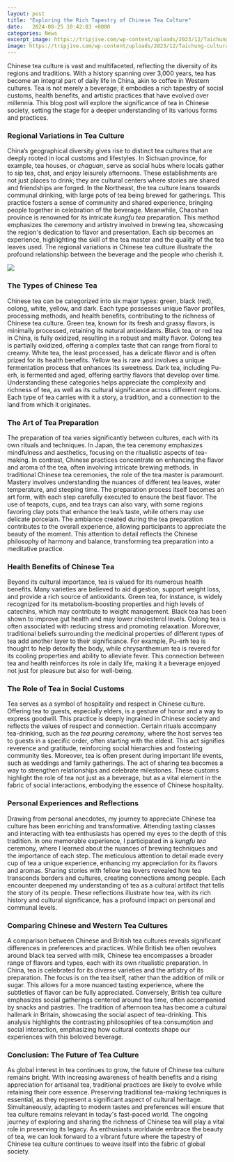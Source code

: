 ```yaml
---
layout: post
title: "Exploring the Rich Tapestry of Chinese Tea Culture"
date:   2024-08-25 10:42:03 +0000
categories: News
excerpt_image: https://tripjive.com/wp-content/uploads/2023/12/Taichung-cultural-experiences-1-1024x585.jpg
image: https://tripjive.com/wp-content/uploads/2023/12/Taichung-cultural-experiences-1-1024x585.jpg
---
```


Chinese tea culture is vast and multifaceted, reflecting the diversity of its regions and traditions. With a history spanning over 3,000 years, tea has become an integral part of daily life in China, akin to coffee in Western cultures. Tea is not merely a beverage; it embodies a rich tapestry of social customs, health benefits, and artistic practices that have evolved over millennia. This blog post will explore the significance of tea in Chinese society, setting the stage for a deeper understanding of its various forms and practices.
### Regional Variations in Tea Culture
China’s geographical diversity gives rise to distinct tea cultures that are deeply rooted in local customs and lifestyles. In Sichuan province, for example, tea houses, or *chaguan*, serve as social hubs where locals gather to sip tea, chat, and enjoy leisurely afternoons. These establishments are not just places to drink; they are cultural centers where stories are shared and friendships are forged.
In the Northeast, the tea culture leans towards communal drinking, with large pots of tea being brewed for gatherings. This practice fosters a sense of community and shared experience, bringing people together in celebration of the beverage.
Meanwhile, Chaoshan province is renowned for its intricate *kungfu tea* preparation. This method emphasizes the ceremony and artistry involved in brewing tea, showcasing the region's dedication to flavor and presentation. Each sip becomes an experience, highlighting the skill of the tea master and the quality of the tea leaves used. The regional variations in Chinese tea culture illustrate the profound relationship between the beverage and the people who cherish it.

![](https://www.jayaasiangrilldenver.com/wp-content/uploads/2023/10/Copy-of-Add-a-subheading-16-1.webp)
### The Types of Chinese Tea
Chinese tea can be categorized into six major types: green, black (red), oolong, white, yellow, and dark. Each type possesses unique flavor profiles, processing methods, and health benefits, contributing to the richness of Chinese tea culture. 
Green tea, known for its fresh and grassy flavors, is minimally processed, retaining its natural antioxidants. Black tea, or red tea in China, is fully oxidized, resulting in a robust and malty flavor. Oolong tea is partially oxidized, offering a complex taste that can range from floral to creamy. White tea, the least processed, has a delicate flavor and is often prized for its health benefits.
Yellow tea is rare and involves a unique fermentation process that enhances its sweetness. Dark tea, including Pu-erh, is fermented and aged, offering earthy flavors that develop over time. Understanding these categories helps appreciate the complexity and richness of tea, as well as its cultural significance across different regions. Each type of tea carries with it a story, a tradition, and a connection to the land from which it originates.
### The Art of Tea Preparation
The preparation of tea varies significantly between cultures, each with its own rituals and techniques. In Japan, the tea ceremony emphasizes mindfulness and aesthetics, focusing on the ritualistic aspects of tea-making. In contrast, Chinese practices concentrate on enhancing the flavor and aroma of the tea, often involving intricate brewing methods.
In traditional Chinese tea ceremonies, the role of the tea master is paramount. Mastery involves understanding the nuances of different tea leaves, water temperature, and steeping time. The preparation process itself becomes an art form, with each step carefully executed to ensure the best flavor. 
The use of teapots, cups, and tea trays can also vary, with some regions favoring clay pots that enhance the tea’s taste, while others may use delicate porcelain. The ambiance created during the tea preparation contributes to the overall experience, allowing participants to appreciate the beauty of the moment. This attention to detail reflects the Chinese philosophy of harmony and balance, transforming tea preparation into a meditative practice.
### Health Benefits of Chinese Tea
Beyond its cultural importance, tea is valued for its numerous health benefits. Many varieties are believed to aid digestion, support weight loss, and provide a rich source of antioxidants. 
Green tea, for instance, is widely recognized for its metabolism-boosting properties and high levels of catechins, which may contribute to weight management. Black tea has been shown to improve gut health and may lower cholesterol levels. Oolong tea is often associated with reducing stress and promoting relaxation.
Moreover, traditional beliefs surrounding the medicinal properties of different types of tea add another layer to their significance. For example, Pu-erh tea is thought to help detoxify the body, while chrysanthemum tea is revered for its cooling properties and ability to alleviate fever. This connection between tea and health reinforces its role in daily life, making it a beverage enjoyed not just for pleasure but also for well-being.
### The Role of Tea in Social Customs
Tea serves as a symbol of hospitality and respect in Chinese culture. Offering tea to guests, especially elders, is a gesture of honor and a way to express goodwill. This practice is deeply ingrained in Chinese society and reflects the values of respect and connection.
Certain rituals accompany tea-drinking, such as the *tea pouring ceremony*, where the host serves tea to guests in a specific order, often starting with the eldest. This act signifies reverence and gratitude, reinforcing social hierarchies and fostering community ties.
Moreover, tea is often present during important life events, such as weddings and family gatherings. The act of sharing tea becomes a way to strengthen relationships and celebrate milestones. These customs highlight the role of tea not just as a beverage, but as a vital element in the fabric of social interactions, embodying the essence of Chinese hospitality.
### Personal Experiences and Reflections
Drawing from personal anecdotes, my journey to appreciate Chinese tea culture has been enriching and transformative. Attending tasting classes and interacting with tea enthusiasts has opened my eyes to the depth of this tradition. 
In one memorable experience, I participated in a *kungfu tea* ceremony, where I learned about the nuances of brewing techniques and the importance of each step. The meticulous attention to detail made every cup of tea a unique experience, enhancing my appreciation for its flavors and aromas.
Sharing stories with fellow tea lovers revealed how tea transcends borders and cultures, creating connections among people. Each encounter deepened my understanding of tea as a cultural artifact that tells the story of its people. These reflections illustrate how tea, with its rich history and cultural significance, has a profound impact on personal and communal levels.
### Comparing Chinese and Western Tea Cultures
A comparison between Chinese and British tea cultures reveals significant differences in preferences and practices. While British tea often revolves around black tea served with milk, Chinese tea encompasses a broader range of flavors and types, each with its own ritualistic preparation.
In China, tea is celebrated for its diverse varieties and the artistry of its preparation. The focus is on the tea itself, rather than the addition of milk or sugar. This allows for a more nuanced tasting experience, where the subtleties of flavor can be fully appreciated.
Conversely, British tea culture emphasizes social gatherings centered around tea time, often accompanied by snacks and pastries. The tradition of afternoon tea has become a cultural hallmark in Britain, showcasing the social aspect of tea-drinking. This analysis highlights the contrasting philosophies of tea consumption and social interaction, emphasizing how cultural contexts shape our experiences with this beloved beverage.
### Conclusion: The Future of Tea Culture
As global interest in tea continues to grow, the future of Chinese tea culture remains bright. With increasing awareness of health benefits and a rising appreciation for artisanal tea, traditional practices are likely to evolve while retaining their core essence.
Preserving traditional tea-making techniques is essential, as they represent a significant aspect of cultural heritage. Simultaneously, adapting to modern tastes and preferences will ensure that tea culture remains relevant in today's fast-paced world.
The ongoing journey of exploring and sharing the richness of Chinese tea will play a vital role in preserving its legacy. As enthusiasts worldwide embrace the beauty of tea, we can look forward to a vibrant future where the tapestry of Chinese tea culture continues to weave itself into the fabric of global society.
